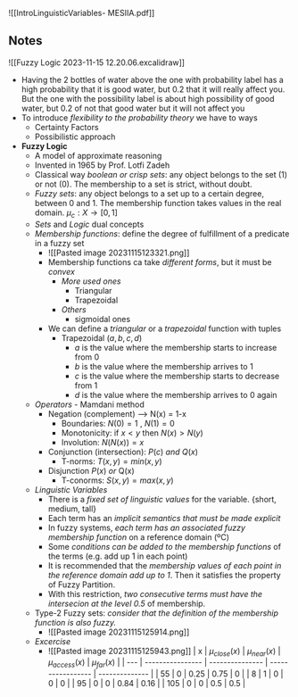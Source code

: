 ![[IntroLinguisticVariables- MESIIA.pdf]]

## Notes
![[Fuzzy Logic 2023-11-15 12.20.06.excalidraw]]
* Having the 2 bottles of water above the one with probability label has a high probability that it is good water, but 0.2 that it will really affect you. But the one with the possibility label is about high possibility of good water, but 0.2 of not that good water but it will not affect you
* To introduce *flexibility to the probability theory* we have to ways
	* Certainty Factors
	* Possibilistic approach
* **Fuzzy Logic**
	* A model of approximate reasoning
	* Invented in 1965 by Prof. Lotfi Zadeh
	* Classical way *boolean or crisp sets*: any object belongs to the set (1) or not (0). The membership to a set is strict, without doubt.
	* *Fuzzy sets*:  any object belongs to a set up to a certain degree, between 0 and 1. The membership function takes values in the real domain. $\mu_{c}:X\rightarrow[0,1]$ 
	* *Sets* and *Logic* dual concepts
	* *Membership functions*: define the degree of fulfillment of a predicate in a fuzzy set
		* ![[Pasted image 20231115123321.png]]
		* Membership functions ca take *different forms*, but it must be *convex*
			* *More used ones*
				* Triangular
				* Trapezoidal
			* *Others*
				* sigmoidal ones
		* We can define a *triangular* or a *trapezoidal* function with tuples 
			* Trapezoidal $(a,b,c,d)$
				* $a$ is the value where the membership starts to increase from 0 
				* $b$ is the value where the membership arrives to 1 
				* $c$ is the value where the membership starts to decrease from 1 
				* $d$ is the value where the membership arrives to 0 again
	* *Operators* - Mamdani method
		* Negation (complement) --> N(x) = 1-x
			* Boundaries: $N(0)=1$ , $N(1) = 0$
			* Monotonicity: if $x<y$ then $N(x)>N(y)$
			* Involution: $N(N(x))=x$
		* Conjunction (intersection): $P(c)$ *and* $Q(x)$
			* T-norms: $T(x,y) = min(x,y)$
		* Disjunction $P(x)$ *or* Q(x)
			* T-conorms: $S(x,y) = max(x,y)$
	* *Linguistic Variables*
		* There is a *fixed set of linguistic values* for the variable. {short, medium, tall} 
		* Each term has an *implicit semantics that must be made explicit* 
		* In fuzzy systems, *each term has an associated fuzzy membership function* on a reference domain (ºC) 
		* Some *conditions can be added to the membership functions* of the terms (e.g. add up 1 in each point)
		* It is recommended that the *membership values of each point in the reference domain add up to 1*. Then it satisfies the property of Fuzzy Partition. 
		* With this restriction, *two consecutive terms must have the intersecion at the level 0.5* of membership.
	* Type-2 Fuzzy sets: *consider that the definition of the membership function is also fuzzy.*
		* ![[Pasted image 20231115125914.png]]
	* *Excercise*
		* ![[Pasted image 20231115125943.png]]
	| x   | $\mu_{close}(x)$ | $\mu_{near}(x)$ | $\mu_{access}(x)$ | $\mu_{far}(x)$ |
	| --- | ---------------- | --------------- | ----------------- | -------------- |
	| 55  | 0                | 0.25            | 0.75              | 0              |
	| 8    | 1                | 0               | 0                 | 0              |
	| 95  | 0                | 0               | 0.84              | 0.16           |
	| 105 | 0                | 0               | 0.5               | 0.5               |



